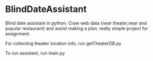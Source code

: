 # BlindDateAssistant
Blind date assistant in python.
Craw web data (near theater,near and popular restaurant) and assist making a plan. 
really simple project for assignment.

For collecting theater location info,
run getTheaterDB.py

To run assistant,
run main.py
